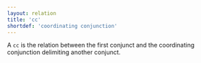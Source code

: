 ```yaml
---
layout: relation
title: 'cc'
shortdef: 'coordinating conjunction'
---
```


A `cc` is the relation between the first conjunct and the coordinating conjunction delimiting another conjunct.
<!-- Interlanguage links updated Út zář 29 20:31:45 CEST 2020 -->

